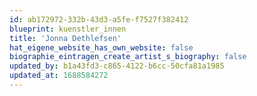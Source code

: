 ```yaml
---
id: ab172972-332b-43d3-a5fe-f7527f382412
blueprint: kuenstler_innen
title: 'Jonna Dethlefsen'
hat_eigene_website_has_own_website: false
biographie_eintragen_create_artist_s_biography: false
updated_by: b1a43fd3-c865-4122-b6cc-50cfa81a1985
updated_at: 1688584272
---
```

